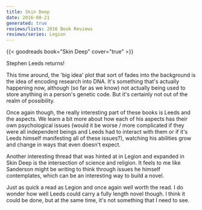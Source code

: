 ```yaml
---
title: Skin Deep
date: 2016-08-21
generated: true
reviews/lists: 2016 Book Reviews
reviews/series: Legion
---
```

{{< goodreads book="Skin Deep" cover="true" >}}

Stephen Leeds returns!  

This time around, the 'big idea' plot that sort of fades into the background is the idea of encoding research into DNA. It's something that's actually happening now, although (so far as we know) not actually being used to store anything in a person's genetic code. But it's certainly not out of the realm of possibility.  

<!--more-->

Once again though, the really interesting part of these books is Leeds and the aspects. We learn a bit more about how each of his aspects has their own psychological issues (would it be worse / more complicated if they were all independent beings and Leeds had to interact with them or if it's Leeds himself manifesting all of these issues?), watching his abilities grow and change in ways that even doesn't expect.  

Another interesting thread that was hinted at in Legion and expanded in Skin Deep is the intersection of science and religion. It feels to me like Sanderson might be writing to think through issues he himself contemplates, which can be an interesting way to build a novel.  

Just as quick a read as Legion and once again well worth the read. I do wonder how well Leeds could carry a fully length novel though. I think it could be done, but at the same time, it's not something that I need to see.



